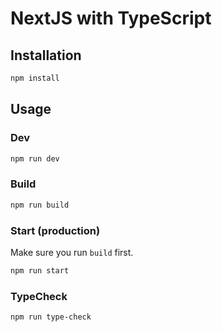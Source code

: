 # NextJS with TypeScript

## Installation

```sh
npm install
```

## Usage

### Dev

```sh
npm run dev
```

### Build

```sh
npm run build
```

### Start (production)

Make sure you run `build` first.

```sh
npm run start
```

### TypeCheck

```sh
npm run type-check
```
